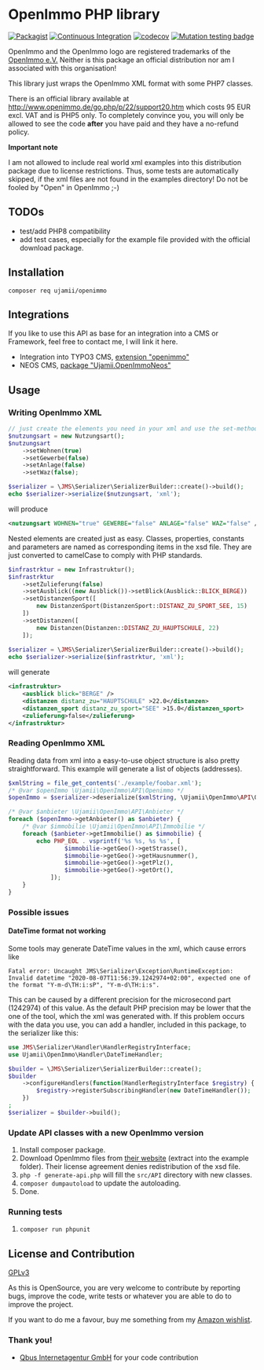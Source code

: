 # OpenImmo PHP library

[![Packagist](https://img.shields.io/packagist/v/ujamii/openimmo.svg?colorB=green&style=flat)](https://packagist.org/packages/ujamii/openimmo)
[![Continuous Integration](https://github.com/ujamii/openimmo/actions/workflows/php.yml/badge.svg)](https://github.com/ujamii/openimmo/actions)
[![codecov](https://codecov.io/gh/ujamii/openimmo/branch/master/graph/badge.svg?token=97D799UX1B)](https://codecov.io/gh/ujamii/openimmo)
[![Mutation testing badge](https://img.shields.io/endpoint?style=flat&url=https%3A%2F%2Fbadge-api.stryker-mutator.io%2Fgithub.com%2Fujamii%2Fopenimmo%2Fmaster)](https://dashboard.stryker-mutator.io/reports/github.com/ujamii/openimmo/master)

OpenImmo and the OpenImmo logo are registered trademarks of the [OpenImmo e.V.](http://www.openimmo.de)
Neither is this package an official distribution nor am I associated with this organisation!

This library just wraps the OpenImmo XML format with some PHP7 classes.

There is an official library available at http://www.openimmo.de/go.php/p/22/support20.htm which costs 95 EUR excl. VAT and is PHP5 only. 
To completely convince you, you will only be allowed to see the code **after** you have paid and they have a no-refund policy. 

**Important note**

I am not allowed to include real world xml examples into this distribution package due to license restrictions. Thus, some tests are automatically
skipped, if the xml files are not found in the examples directory!
Do not be fooled by "Open" in OpenImmo ;-)

## TODOs

- test/add PHP8 compatibility
- add test cases, especially for the example file provided with the official download package.

## Installation

```shell
composer req ujamii/openimmo
```

## Integrations

If you like to use this API as base for an integration into a CMS or Framework, feel free to contact me, I will link it here.

- Integration into TYPO3 CMS, [extension "openimmo"](https://github.com/ujamii/openimmo-typo3)
- NEOS CMS, [package "Ujamii.OpenImmoNeos"](https://github.com/ujamii/openimmo-neos)

## Usage

### Writing OpenImmo XML

```php
// just create the elements you need in your xml and use the set-methods to fill in values.
$nutzungsart = new Nutzungsart();
$nutzungsart
    ->setWohnen(true)
    ->setGewerbe(false)
    ->setAnlage(false)
    ->setWaz(false);

$serializer = \JMS\Serializer\SerializerBuilder::create()->build();
echo $serializer->serialize($nutzungsart, 'xml');
```

will produce

```xml
<nutzungsart WOHNEN="true" GEWERBE="false" ANLAGE="false" WAZ="false" />
```

Nested elements are created just as easy. Classes, properties, constants and parameters are named as corresponding items in the xsd file.
They are just converted to camelCase to comply with PHP standards.

```php
$infrastrktur = new Infrastruktur();
$infrastrktur
    ->setZulieferung(false)
    ->setAusblick((new Ausblick())->setBlick(Ausblick::BLICK_BERGE))
    ->setDistanzenSport([
        new DistanzenSport(DistanzenSport::DISTANZ_ZU_SPORT_SEE, 15)
    ])
    ->setDistanzen([
        new Distanzen(Distanzen::DISTANZ_ZU_HAUPTSCHULE, 22)
    ]);
    
$serializer = \JMS\Serializer\SerializerBuilder::create()->build();
echo $serializer->serialize($infrastrktur, 'xml');
```

will generate

```xml
<infrastruktur>
	<ausblick blick="BERGE" />
	<distanzen distanz_zu="HAUPTSCHULE" >22.0</distanzen>
	<distanzen_sport distanz_zu_sport="SEE" >15.0</distanzen_sport>
	<zulieferung>false</zulieferung>
</infrastruktur>
```

### Reading OpenImmo XML

Reading data from xml into a easy-to-use object structure is also pretty straightforward. This example will generate a list of
objects (addresses).

```php
$xmlString = file_get_contents('./example/foobar.xml');
/* @var $openImmo \Ujamii\OpenImmo\API\Openimmo */
$openImmo = $serializer->deserialize($xmlString, \Ujamii\OpenImmo\API\Openimmo::class, 'xml');

/* @var $anbieter \Ujamii\OpenImmo\API\Anbieter */
foreach ($openImmo->getAnbieter() as $anbieter) {
    /* @var $immobilie \Ujamii\OpenImmo\API\Immobilie */
    foreach ($anbieter->getImmobilie() as $immobilie) {
        echo PHP_EOL . vsprintf('%s %s, %s %s', [
                $immobilie->getGeo()->getStrasse(),
                $immobilie->getGeo()->getHausnummer(),
                $immobilie->getGeo()->getPlz(),
                $immobilie->getGeo()->getOrt(),
            ]);
    }
}
```

### Possible issues

#### DateTime format not working

Some tools may generate DateTime values in the xml, which cause errors like

```
Fatal error: Uncaught JMS\Serializer\Exception\RuntimeException: Invalid datetime "2020-08-07T11:56:39.1242974+02:00", expected one of the format "Y-m-d\TH:i:sP", "Y-m-d\TH:i:s".
```

This can be caused by a different precision for the microsecond part (1242974) of this value. As the default PHP precision may be lower
that the one of the tool, which the xml was generated with. If this problem occurs with the data you use, you can add a handler, included
in this package, to the serializer like this:

```php
use JMS\Serializer\Handler\HandlerRegistryInterface;
use Ujamii\OpenImmo\Handler\DateTimeHandler;

$builder = \JMS\Serializer\SerializerBuilder::create();
$builder
    ->configureHandlers(function(HandlerRegistryInterface $registry) {
        $registry->registerSubscribingHandler(new DateTimeHandler());
    })
;
$serializer = $builder->build();
```

### Update API classes with a new OpenImmo version 

1. Install composer package.
2. Download OpenImmo files from [their website](http://www.openimmo.de/go.php/p/24/download.htm) (extract into the example folder). Their license agreement denies redistribution of the xsd file.
3. `php -f generate-api.php` will fill the `src/API` directory with new classes.
4. `composer dumpautoload` to update the autoloading.
5. Done.

### Running tests

1. `composer run phpunit`

## License and Contribution

[GPLv3](LICENSE)

As this is OpenSource, you are very welcome to contribute by reporting bugs, improve the code, write tests or 
whatever you are able to do to improve the project.

If you want to do me a favour, buy me something from my [Amazon wishlist](https://www.amazon.de/registry/wishlist/2C7LSRMLEAD4F).

### Thank you!

- [Qbus Internetagentur GmbH](https://www.qbus.de/) for your code contribution

